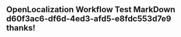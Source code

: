 <properties
ms.topic="hero-topic1"
ms.test1="hero-topic"
ms.test2="test"/>

## OpenLocalization Workflow Test MarkDown d60f3ac6-df6d-4ed3-afd5-e8fdc553d7e9 thanks!
